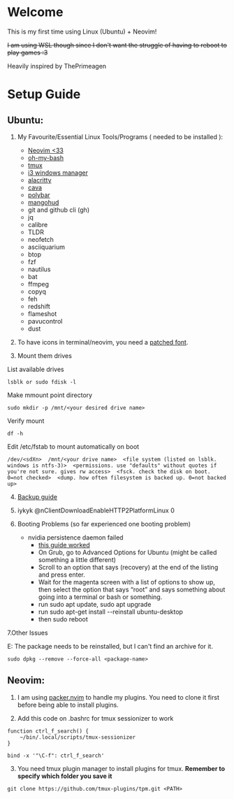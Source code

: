 # Welcome

This is my first time using Linux (Ubuntu) + Neovim!  

~~I am using WSL though since I don't want the struggle of having to reboot to play games :3~~

Heavily inspired by ThePrimeagen

# Setup Guide

## Ubuntu:

1. My Favourite/Essential Linux Tools/Programs ( needed to be installed ):

    - [Neovim <33](https://github.com/neovim/neovim/blob/master/INSTALL.md)
    - [oh-my-bash](https://github.com/ohmybash/oh-my-bash)
    - [tmux](https://github.com/tmux/tmux/wiki/Installing)
    - [i3 windows manager](https://i3wm.org/)
    - [alacritty](https://github.com/alacritty/alacritty?tab=readme-ov-file)
    - [cava](https://github.com/karlstav/cava)
    - [polybar](https://github.com/polybar/polybar/wiki/Configuration)
    - [mangohud](https://github.com/flightlessmango/MangoHud)
    - git and github cli (gh)
    - jq
    - calibre
    - TLDR
    - neofetch
    - asciiquarium
    - btop
    - fzf
    - nautilus
    - bat
    - ffmpeg
    - copyq
    - feh
    - redshift
    - flameshot
    - pavucontrol
    - dust

2. To have icons in terminal/neovim, you need a [patched font](https://www.nerdfonts.com/font-downloads).
   
3. Mount them drives

List available drives
```
lsblk or sudo fdisk -l
```

Make mmount point directory
```
sudo mkdir -p /mnt/<your desired drive name>
```

Verify mount
```
df -h
```

Edit /etc/fstab to mount automatically on boot
```
/dev/<sdXn>  /mnt/<your drive name>  <file system (listed on lsblk. windows is ntfs-3)>  <permissions. use "defaults" without quotes if you're not sure. gives rw access>  <fsck. check the disk on boot. 0=not checked>  <dump. how often filesystem is backed up. 0=not backed up>
```

4. [Backup guide](https://ubuntuforums.org/showthread.php?t=35087)

5. iykyk @nClientDownloadEnableHTTP2PlatformLinux 0

6. Booting Problems (so far experienced one booting problem) 

    - nvidia persistence daemon failed
        - [this guide worked](https://community.frame.work/t/solved-ubuntu-wont-boot-hangs-when-displaying-logs/29148)
        - On Grub, go to Advanced Options for Ubuntu (might be called something a little different)
        - Scroll to an option that says (recovery) at the end of the listing and press enter.
        - Wait for the magenta screen with a list of options to show up, then select the option that says “root” and says something about going into a terminal or bash or something.
        - run sudo apt update, sudo apt upgrade
        - run sudo apt-get install --reinstall ubuntu-desktop
        - then sudo reboot

7.Other Issues

E: The package <package-name> needs to be reinstalled, but I can't find an archive for it.
```
sudo dpkg --remove --force-all <package-name> 
```

## Neovim:

1. I am using [packer.nvim](https://github.com/wbthomason/packer.nvim) to handle my plugins. You need to clone it first before being able to install plugins.

2. Add this code on .bashrc for tmux sessionizer to work
```bashrc
function ctrl_f_search() {
    ~/bin/.local/scripts/tmux-sessionizer
}

bind -x '"\C-f": ctrl_f_search'
```

3. You need tmux plugin manager to install plugins for tmux. **Remember to specify which folder you save it**
```
git clone https://github.com/tmux-plugins/tpm.git <PATH>  
```

